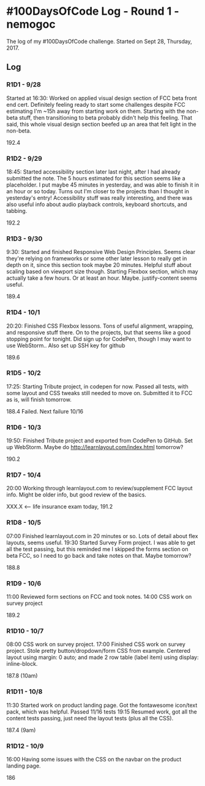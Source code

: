 # #100DaysOfCode Log - Round 1 - nemogoc

The log of my #100DaysOfCode challenge. Started on Sept 28, Thursday, 2017.

## Log

### R1D1 - 9/28
Started at 16:30: Worked on applied visual design section of FCC beta front end cert. Definitely feeling ready to start some challenges despite FCC estimating I'm ~15h away from starting work on them. Starting with the non-beta stuff, then transitioning to beta probably didn't help this feeling. That said, this whole visual design section beefed up an area that felt light in the non-beta.

192.4

### R1D2 - 9/29
18:45: Started accessibility section later last night, after I had already submitted the note. The 5 hours estimated for this section seems like a placeholder. I put maybe 45 minutes in yesterday, and was able to finish it in an hour or so today. Turns out I'm closer to the projects than I thought in yesterday's entry! Accessibility stuff was really interesting, and there was also useful info about audio playback controls, keyboard shortcuts, and tabbing.

192.2

### R1D3 - 9/30
9:30: Started and finished Responsive Web Design Principles. Seems clear they're relying on frameworks or some other later lesson to really get in depth on it, since this section took maybe 20 minutes. Helpful stuff about scaling based on viewport size though. Starting Flexbox section, which may actually take a few hours. Or at least an hour. Maybe. justify-content seems useful.

189.4

### R1D4 - 10/1
20:20: Finished CSS Flexbox lessons. Tons of useful alignment, wrapping, and responsive stuff there. On to the projects, but that seems like a good stopping point for tonight. Did sign up for CodePen, though I may want to use WebStorm.. Also set up SSH key for github

189.6

### R1D5 - 10/2
17:25: Starting Tribute project, in codepen for now. Passed all tests, with some layout and CSS tweaks still needed to move on. Submitted it to FCC as is, will finish tomorrow.

188.4 Failed. Next failure 10/16

### R1D6 - 10/3
19:50: Finished Tribute project and exported from CodePen to GitHub. Set up WebStorm.
Maybe do http://learnlayout.com/index.html tomorrow?

190.2

### R1D7 - 10/4
20:00 Working through learnlayout.com to review/supplement FCC layout info. Might be older info, but good review of the basics.

XXX.X <-- life insurance exam today, 191.2

### R1D8 - 10/5
07:00 Finished learnlayout.com in 20 minutes or so. Lots of detail about flex layouts, seems useful.
19:30 Started Survey Form project. I was able to get all the test passing, but this reminded me I skipped the forms section on beta FCC, so I need to go back and take notes on that. Maybe tomorrow?

188.8

### R1D9 - 10/6
11:00 Reviewed form sections on FCC and took notes.
14:00 CSS work on survey project

189.2

### R1D10 - 10/7
08:00 CSS work on survey project.
17:00 Finished CSS work on survey project. Stole pretty button/dropdown/form CSS from example. Centered layout using margin: 0 auto; and made 2 row table (label    item) using display: inline-block.

187.8 (10am)

### R1D11 - 10/8
11:30 Started work on product landing page. Got the fontawesome icon/text pack, which was helpful. Passed 11/16 tests
19:15 Resumed work, got all the content tests passing, just need the layout tests (plus all the CSS).

187.4 (9am)

### R1D12 - 10/9
16:00 Having some issues with the CSS on the navbar on the product landing page.

186
